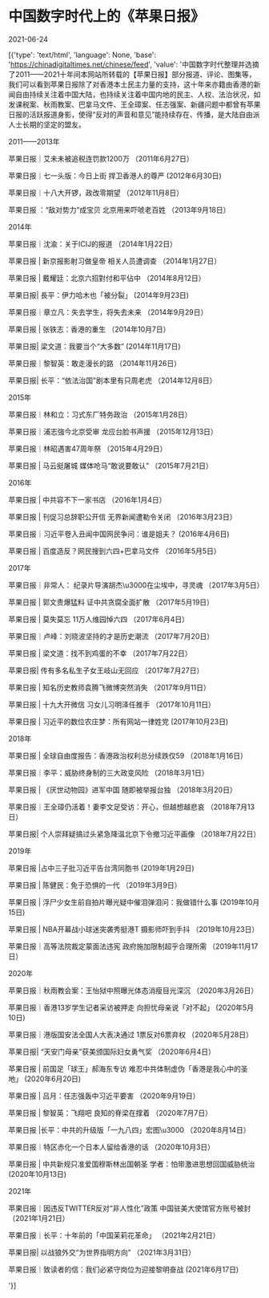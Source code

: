 # 中国数字时代上的《苹果日报》

2021-06-24

[{'type': 'text/html', 'language': None, 'base': 'https://chinadigitaltimes.net/chinese/feed', 'value': '中国数字时代整理并选摘了2011——2021十年间本网站所转载的【苹果日报】部分报道、评论、图集等，我们可以看到苹果日报除了对香港本土民主力量的支持，这十年来亦籍由香港的新闻自由持续关注着中国大陆，也持续关注着中国内地的民主、人权、法治状况，如发课税案、秋雨教案、巴拿马文件、王全璋案、任志强案、新疆问题中都曾有苹果日报的活跃报道身影，使得“反对的声音和意见”能持续存在、传播，是大陆自由派人士长期的坚定的盟友。



2011——2013年



苹果日报｜艾未未被追税连罚款1200万  （2011年6月27日）

苹果日报｜七一头版：今日上街 捍卫香港人的尊严  (2012年6月30日)

苹果日报｜十八大开锣，政改零期望 （2012年11月8日）

苹果日报 ：“敌对势力”成宝贝 北京用来吓唬老百姓 （2013年9月18日）



2014年



苹果日报｜沈渝：关于ICIJ的报道  （2014年1月22日）

苹果日报 | 新京报影射习做皇帝 相关人员遭调查  （2014年1月27日）

苹果日报 | 戴耀廷：北京六招對付和平佔中  （2014年8月12日）

苹果日报| 長平：伊力哈木也「被分裂」  (2014年9月23日)

苹果日报｜章立凡：失去学生，将失去未来 （2014年9月29日）

苹果日报 | 张铁志：香港的重生 （2014年10月7日）

苹果日报| 梁文道：我要当个“大多数”  (2014年11月17日)

苹果日报｜黎智英：敢走漫长的路  （2014年11月26日）

苹果日报| 长平：“依法治国”剧本里有只周老虎 （2014年12月8日）



2015年



苹果日报｜林和立：习式东厂特务政治 （2015年1月28日）

苹果日报｜浦志強今北京受审 龙应台脸书声援  （2015年12月13日）

苹果日报｜林昭遇害47周年祭  （2015年4月29日）

苹果日报 | 马云挺屠城 媒体呛马“敢说要敢认” （2015年7月21日）



2016年



苹果日报 | 中共容不下一家书店  （2016年1月4日）

苹果日报 | 刊促习总辞职公开信 无界新闻遭勒令关闭 （2016年3月23日）

苹果日报｜习近平卷入丑闻中国网民争问：谁是姐夫？  (2016年4月6日)

苹果日报 | 百度造反？网民搜到六四+巴拿马文件 （2016年5月5日）



2017年



苹果日报｜非常人： 纪录片导演胡杰\u3000在尘埃中，寻灵魂 （2017年3月5日）

苹果日报 | 郭文贵爆猛料 证中共贪腐全面扩散 （2017年5月19日）

苹果日报 | 莫失莫忘 11万人维园悼六四  （2017年6月4日）

苹果日报｜卢峰：刘晓波坚持的才是历史潮流 （2017年7月20日）

苹果日报 | 梁文道：找不到鸡蛋的不幸  （2017年7月22日）

苹果日报| 传有多名私生子女王岐山无回应  （2017年7月27日）

苹果日报 | 知名历史教师袁腾飞微博突然消失  （2017年9月11日）

苹果日报 | 十九大开微信 习女儿习明泽任推手   （2017年10月11日）

苹果日报 | 习近平的数位农庄梦：所有网站一律姓党  (2017年10月23日)



2018年



 苹果日报 | 全球自由度报告：香港政治权利总分续跌仅59  （2018年1月16日）

苹果日报｜李平：威胁终身制的三大政变风险  （2018年3月1日）

苹果日报 | 《厌世动物园》进军中国 随即被举报台独  （2018年3月20日）

苹果日报｜王全璋仍活着！妻李文足受访：开心，但越想越悲哀  （2018年7月13日）

苹果日报| 个人崇拜疑搞过头紧急降温北京下令撤习近平画像 （2018年7月22日）



2019年



苹果日报 |占中三子批习近平告台湾同胞书 (2019年1月29日)

苹果日报 | 陈健民：免于恐惧的一代 （2019年3月9日）

苹果日报 | 浮尸少女生前自拍片曝光疑中催泪弹泪问：我做错什么事  (2019年10月15日)

苹果日报 | NBA开幕战小球迷突袭秀挺港T 摄影师吓到手抖  （2019年10月23日）

苹果日报｜高等法院裁定蒙面法违宪 政府施加限制超乎合理所需  （2019年11月17日）



2020年



苹果日报｜秋雨教会案：王怡狱中照曝光体态消瘦目光深沉  （2020年3月26日）

苹果日报｜香港13岁学生记者采访被押走 向担忧母亲说「对不起」  (2020年5月10日)

苹果日报｜港版国安法全国人大表决通过 1票反对6票弃权  （2020年5月28日）

苹果日报| “天安门母亲”获美颁国际妇女勇气奖  （2020年6月4日）

苹果日报 | 前国足「球王」郝海东专访 难忍中共体制虚伪「香港是我心中的圣地」 (2020年6月20日)

苹果日报 | 吕月：任志强轰中习近平要害  （2020年9月19日）

苹果日报 | 黎智英：飞翔吧 良知的脊梁在撑着  （2020年7月7日）

苹果日报 |长平：中共的升级版「一九八四」宏图\u3000 （2020年8月14日）

苹果日报︱特区赤化一个日本人留给香港的话  （2020年10月3日）

苹果日报 | 中共新规只准爱国穆斯林出国朝圣 学者：怕带激进思想回国威胁统治  (2020年10月13日)



2021年



苹果日报｜因违反TWITTER反对“非人性化”政策 中国驻美大使馆官方账号被封  （2021年1月21日）

苹果日报｜长平：十年前的「中国茉莉花革命」  （2021年2月21日）

苹果日报| 以战狼外交“为世界指明方向”   （2021年3月31日）

苹果日报｜致读者的信：我们必紧守岗位为迎接黎明奋战 (2021年6月17日)

'}]